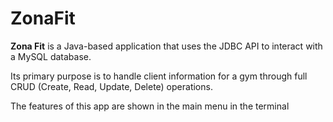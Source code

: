 <h1>ZonaFit</h1> 
<p><b>Zona Fit</b> is a Java-based application that uses the JDBC API to interact with a MySQL database.</p>
<p>Its primary purpose is to handle client information for a gym through full CRUD (Create, Read, Update, Delete) operations.</p>
<p>The features of this app are shown in the main menu in the terminal</p>
